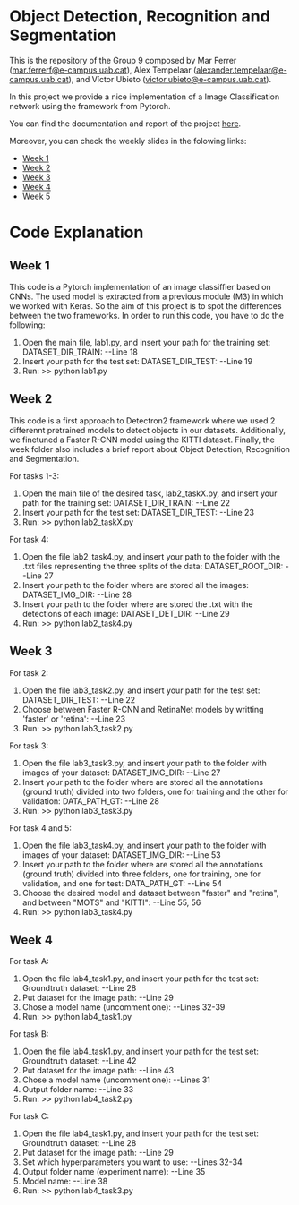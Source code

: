 # Object Detection, Recognition and Segmentation
 
This is the repository of the Group 9 composed by Mar Ferrer (mar.ferrerf@e-campus.uab.cat), Alex Tempelaar (alexander.tempelaar@e-campus.uab.cat), and Víctor Ubieto (victor.ubieto@e-campus.uab.cat).

In this project we provide a nice implementation of a Image Classification network using the framework from Pytorch.

You can find the documentation and report of the project [here](https://www.overleaf.com/read/xfbwshstznzh).

Moreover, you can check the weekly slides in the folowing links:
* [Week 1](https://docs.google.com/presentation/d/1deTzukazFwTeO4joZ5Fpa5-4wPc_g2MzVJk3duT0UfQ/edit?usp=sharing)
* [Week 2](https://docs.google.com/presentation/d/1SV-Jc5rKc0fMkfuLtEqk-vGWJdk6FSVr9HdRkDZe5k4/edit?usp=sharing)
* [Week 3](https://docs.google.com/presentation/d/17VsHTOEuCXAYGFqN3LIry-6TbTCovvluaCs0u-U4e7U/edit?usp=sharing)
* [Week 4](https://docs.google.com/presentation/d/1S3ea5e--dl1P9OR8gdf2czNSOtJtaC24RTz5bqNrZOk/edit?usp=sharing)
* Week 5

# Code Explanation

## Week 1

This code is a Pytorch implementation of an image classiffier based on CNNs. The used model is extracted from a previous module (M3) in which we worked with Keras. So the aim of this project is to spot the differences between the two frameworks. 
In order to run this code, you have to do the following:

1. Open the main file, lab1.py, and insert your path for the training set: DATASET_DIR_TRAIN: --Line 18
2. Insert your path for the test set: DATASET_DIR_TEST: --Line 19
3. Run: >> python lab1.py

## Week 2

This code is a first approach to Detectron2 framework where we used 2 differennt pretrained models to detect objects in our datasets. Additionally, we finetuned a Faster R-CNN model using the KITTI dataset. Finally, the week folder also includes a brief report about Object Detection, Recognition and Segmentation.

For tasks 1-3:
1. Open the main file of the desired task, lab2_taskX.py, and insert your path for the training set: DATASET_DIR_TRAIN: --Line 22
2. Insert your path for the test set: DATASET_DIR_TEST: --Line 23
3. Run: >> python lab2_taskX.py

For task 4:
1. Open the file lab2_task4.py, and insert your path to the folder with the .txt files representing the three splits of the data: DATASET_ROOT_DIR: --Line 27
2. Insert your path to the folder where are stored all the images: DATASET_IMG_DIR: --Line 28
3. Insert your path to the folder where are stored the .txt with the detections of each image: DATASET_DET_DIR: --Line 29
4. Run: >> python lab2_task4.py

## Week 3

For task 2:
1. Open the file lab3_task2.py, and insert your path for the test set: DATASET_DIR_TEST: --Line 22
2. Choose between Faster R-CNN and RetinaNet models by writting 'faster' or 'retina': --Line 23
3. Run: >> python lab3_task2.py

For task 3:
1. Open the file lab3_task3.py, and insert your path to the folder with images of your dataset: DATASET_IMG_DIR: --Line 27
2. Insert your path to the folder where are stored all the annotations (ground truth) divided into two folders, one for training and the other for validation: DATA_PATH_GT: --Line 28
4. Run: >> python lab3_task3.py 

For task 4 and 5:
1. Open the file lab3_task4.py, and insert your path to the folder with images of your dataset: DATASET_IMG_DIR: --Line 53
2. Insert your path to the folder where are stored all the annotations (ground truth) divided into three folders, one for training, one for validation, and one for test: DATA_PATH_GT: --Line 54
3. Choose the desired model and dataset between "faster" and "retina", and between "MOTS" and "KITTI": --Line 55, 56
4. Run: >> python lab3_task4.py 

## Week 4

For task A:
1. Open the file lab4_task1.py, and insert your path for the test set: Groundtruth dataset: --Line 28
2. Put dataset for the image path: --Line 29
3. Chose a model name (uncomment one): --Lines 32-39
5. Run: >> python lab4_task1.py

For task B:
1. Open the file lab4_task1.py, and insert your path for the test set: Groundtruth dataset: --Line 42
2. Put dataset for the image path: --Line 43
3. Chose a model name (uncomment one): --Lines 31
4. Output folder name: --Line 33
5. Run: >> python lab4_task2.py

For task C:
1. Open the file lab4_task1.py, and insert your path for the test set: Groundtruth dataset: --Line 28
2. Put dataset for the image path: --Line 29
3. Set which hyperparameters you want to use: --Lines 32-34
4. Output folder name (experiment name): --Line 35
5. Model name: --Line 38
6. Run: >> python lab4_task3.py
